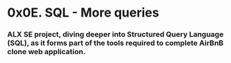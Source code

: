 <h1>0x0E. SQL - More queries</h1>

<h3>ALX SE project, diving deeper into Structured Query Language (SQL), as it forms part of the tools required to complete AirBnB clone web application.</h3>
